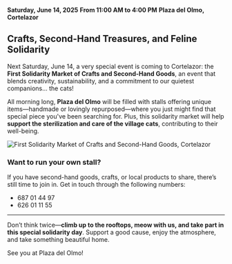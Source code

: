 ﻿**Saturday, June 14, 2025**
**From 11:00 AM to 4:00 PM**
**Plaza del Olmo, Cortelazor**

## Crafts, Second-Hand Treasures, and Feline Solidarity

Next Saturday, June 14, a very special event is coming to Cortelazor: the **First Solidarity Market of Crafts and Second-Hand Goods**, an event that blends creativity, sustainability, and a commitment to our quietest companions… the cats!

All morning long, **Plaza del Olmo** will be filled with stalls offering unique items—handmade or lovingly repurposed—where you just might find that special piece you've been searching for. Plus, this solidarity market will help **support the sterilization and care of the village cats**, contributing to their well-being.

![First Solidarity Market of Crafts and Second-Hand Goods, Cortelazor](/images/blog/2025-05-31-mercado-artesania/mercado-artesania-cortelazor.jpg)

### Want to run your own stall?

If you have second-hand goods, crafts, or local products to share, there’s still time to join in. Get in touch through the following numbers:

* 687 01 44 97
* 626 01 11 55

---

Don’t think twice—**climb up to the rooftops, meow with us, and take part in this special solidarity day**. Support a good cause, enjoy the atmosphere, and take something beautiful home.

See you at Plaza del Olmo!
